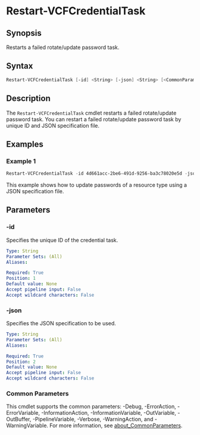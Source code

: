 # Restart-VCFCredentialTask

## Synopsis

Restarts a failed rotate/update password task.

## Syntax

```powershell
Restart-VCFCredentialTask [-id] <String> [-json] <String> [<CommonParameters>]
```

## Description

The `Restart-VCFCredentialTask` cmdlet restarts a failed rotate/update password task. You can restart a failed rotate/update password task by unique ID and JSON specification file.

## Examples

### Example 1

```powershell
Restart-VCFCredentialTask -id 4d661acc-2be6-491d-9256-ba3c78020e5d -json .\samples\credentials\updateCredentialSpec.json
```

This example shows how to update passwords of a resource type using a JSON specification file.

## Parameters

### -id

Specifies the unique ID of the credential task.

```yaml
Type: String
Parameter Sets: (All)
Aliases:

Required: True
Position: 1
Default value: None
Accept pipeline input: False
Accept wildcard characters: False
```

### -json

Specifies the JSON specification to be used.

```yaml
Type: String
Parameter Sets: (All)
Aliases:

Required: True
Position: 2
Default value: None
Accept pipeline input: False
Accept wildcard characters: False
```

### Common Parameters

This cmdlet supports the common parameters: -Debug, -ErrorAction, -ErrorVariable, -InformationAction, -InformationVariable, -OutVariable, -OutBuffer, -PipelineVariable, -Verbose, -WarningAction, and -WarningVariable. For more information, see [about_CommonParameters](http://go.microsoft.com/fwlink/?LinkID=113216).
